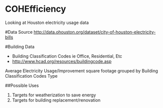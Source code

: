 # COHEfficiency
Looking at Houston electricity usage data

#Data Source
http://data.ohouston.org/dataset/city-of-houston-electricity-bills

#Building Data
- Building Classification Codes ie Office, Residential, Etc
- http://www.hcad.org/resources/buildingcode.asp

Average Electricity Usage/Improvement square footage grouped by Building Classification Codes Type

##Possible Uses
1. Targets for weatherization to save energy
2. Targets for building replacement/renovation
